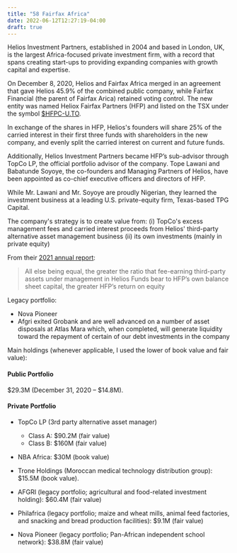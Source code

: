 ```yaml
---
title: "58 Fairfax Africa"
date: 2022-06-12T12:27:19-04:00
draft: true
---
```


Helios Investment Partners, established in 2004 and based in London, UK, is the largest Africa-focused private investment firm, with a record that spans creating start-ups to providing expanding companies with growth capital and expertise. 

On December 8, 2020, Helios and Fairfax Africa merged in an agreement that gave Helios 45.9% of the combined public company, while Fairfax Financial (the parent of Fairfax Arica) retained voting control. The new entity was named Heliox Fairfax Partners (HFP) and listed on the TSX under the symbol [$HFPC-U.TO](https://finance.yahoo.com/quote/HFPC-U.TO).

In exchange of the shares in HFP, Helios's founders will share 25% of the carried interest in their first three funds with shareholders in the new company, and evenly split the carried interest on current and future funds.

Additionally, Helios Investment Partners became HFP’s sub-advisor through TopCo LP, the official portfolio advisor of the company. Tope Lawani and Babatunde Soyoye, the co-founders and Managing Partners of Helios, have been appointed as co-chief executive officers and directors of HFP.

While Mr. Lawani and Mr. Soyoye are proudly Nigerian, they learned the investment business at a leading U.S. private-equity firm, Texas-based TPG Capital.

The company's strategy is to create value from:
(i) TopCo's excess management fees and carried interest proceeds from Helios' third-party alternative asset management business
(ii) its own investments (mainly in private equity)

From their [2021 annual report](https://www.heliosinvestment.com/uploads/files/HFP-Helios-Fairfax-Partners-2021-Annual-Report-Mar-22-2022.pdf):

<blockquote>

All else being
equal, the greater the ratio that fee-earning third-party assets under management in Helios Funds bear to HFP’s own
balance sheet capital, the greater HFP’s return on equity

</blockquote>

Legacy portfolio:
- Nova Pioneer
- Afgri
exited Grobank and are well advanced
on a number of asset disposals at Atlas Mara which, when
completed, will generate liquidity toward the repayment of
certain of our debt investments in the company

Main holdings (whenever applicable, I used the lower of book value and fair value):

#### Public Portfolio

$29.3M (December 31, 2020 – $14.8M).

#### Private Portfolio

- TopCo LP (3rd party alternative asset manager)
    - Class A: $90.2M (fair value)
    - Class B: $160M (fair value)

- NBA Africa: $30M (book value)

- Trone Holdings (Moroccan medical technology distribution group): $15.5M (book value). 

- AFGRI (legacy portfolio; agricultural and food-related investment holding): $60.4M (fair value)

- Philafrica (legacy portfolio; maize and wheat mills, animal feed factories, and snacking and bread production facilities): $9.1M (fair value)

- Nova Pioneer (legacy portfolio; Pan-African independent school network): $38.8M (fair value)